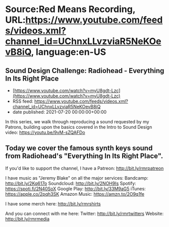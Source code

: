 # Source:Red Means Recording, URL:https://www.youtube.com/feeds/videos.xml?channel_id=UChnxLLvzviaR5NeKOevB8iQ, language:en-US

## Sound Design Challenge: Radiohead - Everything In Its Right Place
 - [https://www.youtube.com/watch?v=myU8gdt-Lzc](https://www.youtube.com/watch?v=myU8gdt-Lzc)
 - RSS feed: https://www.youtube.com/feeds/videos.xml?channel_id=UChnxLLvzviaR5NeKOevB8iQ
 - date published: 2021-07-20 00:00:00+00:00

In this series, we walk through reproducing a sound requested by my Patrons, building upon the basics covered in the Intro to Sound Design video: https://youtu.be/9vM-sZQAFDo

Today we cover the famous synth keys sound from Radiohead's "Everything In Its Right Place".
------------------------------------
If you'd like to support the channel, I have a Patreon:  http://bit.ly/rmrpatreon

I have music as "Jeremy Blake" on all the major services: 
Bandcamp: http://bit.ly/2Kq617o
Soundcloud: http://bit.ly/2NOH9Is
Spotify: https://spoti.fi/2N40SoX
Google Play: http://bit.ly/33M9aG5
iTunes: https://apple.co/2pqh3SK
Amazon Music: https://amzn.to/2O9q1fe

I have some merch here: http://bit.ly/rmrshirts

And you can connect with me here: 
Twitter: http://bit.ly/rmrtwitters
Website: http://bit.ly/rmrmedia


